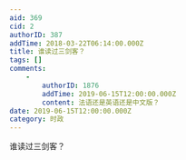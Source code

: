 ```yaml
---
aid: 369
cid: 2
authorID: 387
addTime: 2018-03-22T06:14:00.000Z
title: 谁读过三剑客？
tags: []
comments:
    -
        authorID: 1876
        addTime: 2019-06-15T12:00:00.000Z
        content: 法语还是英语还是中文版？
date: 2019-06-15T12:00:00.000Z
category: 时政
---
```


谁读过三剑客？
